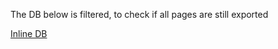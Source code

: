 The DB below is filtered, to check if all pages are still exported

[Inline DB](Inline%20DB%20f412a77670364451886e9740197a26db.csv)
